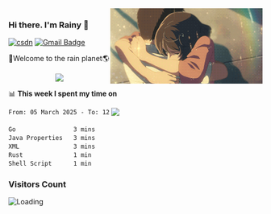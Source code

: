 <img  align='right' height="150" src="https://github.com/LikeRainDay/LikeRainDay/blob/master/pic/img_rain_1.gif?raw=true">



### Hi there. I'm Rainy :lemon:

[![csdn](https://img.shields.io/badge/-csdn-c14438?style=flat-square&logo=c&logoColor=white)](https://blog.csdn.net/qq_15807167)
[![Gmail Badge](https://img.shields.io/badge/-gmail-c14438?style=flat-square&logo=Gmail&logoColor=white&link=mailto:houshuai0816@gmail.com)](mailto:houshuai0816@gmail.com)

🚀Welcome to the rain planet🌎

<center>
<img align='center'  src="https://source.unsplash.com/user/rainyhehe/likes">
</center>

📊 **This week I spent my time on**

<img align='right'   width="300" src="https://github-readme-stats.vercel.app/api?username=LikeRainDay&show_icons=true&title_color=fff&icon_color=79ff97&text_color=9f9f9f&bg_color=151515&count_private=true">

<!--START_SECTION:waka-->

```txt
From: 05 March 2025 - To: 12 March 2025

Go                3 mins          ██████░░░░░░░░░░░░░░░░░░░   24.13 %
Java Properties   3 mins          █████▓░░░░░░░░░░░░░░░░░░░   23.32 %
XML               3 mins          █████▓░░░░░░░░░░░░░░░░░░░   22.91 %
Rust              1 min           ███░░░░░░░░░░░░░░░░░░░░░░   12.58 %
Shell Script      1 min           ██░░░░░░░░░░░░░░░░░░░░░░░   08.50 %
```

<!--END_SECTION:waka-->

### Visitors Count
<img align="left" src = "https://profile-counter.glitch.me/LikeRainDay/count.svg" alt ="Loading">

